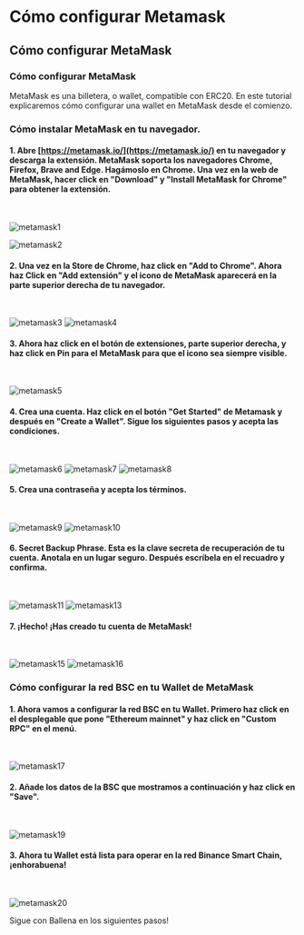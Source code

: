 # Cómo configurar Metamask

## Cómo configurar MetaMask

### Cómo configurar MetaMask

MetaMask es una billetera, o wallet, compatible con ERC20. En este tutorial explicaremos cómo configurar una wallet en MetaMask desde el comienzo.

### Cómo instalar MetaMask en tu navegador.

#### 1. Abre [https://metamask.io/](https://metamask.io/) en tu navegador y descarga la extensión. MetaMask soporta los navegadores Chrome, Firefox, Brave and Edge. Hagámoslo en Chrome. Una vez en la web de MetaMask, hacer click en "Download" y "Install MetaMask for Chrome" para obtener la extensión.

​

![metamask1](https://user-images.githubusercontent.com/79335891/108597302-b12a0680-7388-11eb-9231-de6cea038883.png)

![metamask2](https://user-images.githubusercontent.com/79335891/108597303-b1c29d00-7388-11eb-9d6b-b0dd2ca6e8ed.png) ​

#### 2. Una vez en la Store de Chrome, haz click en "Add to Chrome". Ahora haz Click en "Add extensión" y el icono de MetaMask aparecerá en la parte superior derecha de tu navegador.

​

![metamask3](https://user-images.githubusercontent.com/79335891/108597304-b1c29d00-7388-11eb-848c-19b439507156.png) ![metamask4](https://user-images.githubusercontent.com/79335891/108597305-b25b3380-7388-11eb-9f6c-142ac6bbdd06.png) ​

#### 3. Ahora haz click en el botón de extensiones, parte superior derecha, y haz click en Pin para el MetaMask para que el icono sea siempre visible.

​

![metamask5](https://user-images.githubusercontent.com/79335891/108597306-b2f3ca00-7388-11eb-91db-8b109454d676.png) ​

#### 4. Crea una cuenta. Haz click en el botón "Get Started" de Metamask y después en "Create a Wallet". Sigue los siguientes pasos y acepta las condiciones.

​

![metamask6](https://user-images.githubusercontent.com/79335891/108597307-b38c6080-7388-11eb-81d3-5ee6b7683c43.png) ![metamask7](https://user-images.githubusercontent.com/79335891/108597308-b38c6080-7388-11eb-8336-4f37ef7b3373.png) ![metamask8](https://user-images.githubusercontent.com/79335891/108597309-b38c6080-7388-11eb-8650-23b91f521607.png) ​

#### 5. Crea una contraseña y acepta los términos.

​

![metamask9](https://user-images.githubusercontent.com/79335891/108597310-b424f700-7388-11eb-91b5-3dd1aa7b7f2d.png) ![metamask10](https://user-images.githubusercontent.com/79335891/108597311-b424f700-7388-11eb-8914-3486c49c9969.png) ​

#### 6. Secret Backup Phrase. Esta es la clave secreta de recuperación de tu cuenta. Anotala en un lugar seguro. Después escríbela en el recuadro y confirma.

​

![metamask11](https://user-images.githubusercontent.com/79335891/108597312-b424f700-7388-11eb-87f6-a2a026b295e5.png) ![metamask13](https://user-images.githubusercontent.com/79335891/108597314-b4bd8d80-7388-11eb-913b-1c4f2b9bc6af.png) ​

#### 7. ¡Hecho! ¡Has creado tu cuenta de MetaMask!

​

![metamask15](https://user-images.githubusercontent.com/79335891/108597315-b4bd8d80-7388-11eb-8c85-5074f7ce79e3.png) ![metamask16](https://user-images.githubusercontent.com/79335891/108597316-b5562400-7388-11eb-9751-fbf9b7b8cfe3.png) ​

### Cómo configurar la red BSC en tu Wallet de MetaMask

#### 1. Ahora vamos a configurar la red BSC en tu Wallet. Primero haz click en el desplegable que pone "Ethereum mainnet" y haz click en "Custom RPC" en el menú.

​

![metamask17](https://user-images.githubusercontent.com/79335891/108597780-1b43ab00-738b-11eb-8b8f-abf7481ad127.png) ​

#### 2. Añade los datos de la BSC que mostramos a continuación y haz click en "Save".

​

![metamask19](https://user-images.githubusercontent.com/79335891/108597783-1c74d800-738b-11eb-973f-9a89f22fe0ae.png) ​

#### 3. Ahora tu Wallet está lista para operar en la red Binance Smart Chain, ¡enhorabuena!

​

![metamask20](https://user-images.githubusercontent.com/79335891/108597785-1c74d800-738b-11eb-9e21-c3db4fcdcaad.png) ​

Sigue con Ballena en los siguientes pasos!

